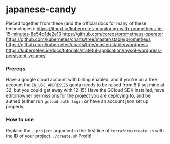 # japanese-candy
Pieced together from these (and the official docs for many of these technologies):
https://itnext.io/kubernetes-monitoring-with-prometheus-in-15-minutes-8e54d1de2e13
https://github.com/coreos/prometheus-operator
https://github.com/kubernetes/charts/tree/master/stable/prometheus
https://github.com/kubernetes/charts/tree/master/stable/wordpress
https://kubernetes.io/docs/tutorials/stateful-application/mysql-wordpress-persistent-volume/
### Prereqs
Have a google cloud account with billing enabled, and if you're on a free account the `IN_USE_ADDRESSES` quota needs to be raised from 8 (I set mine at 32, but you could get away with 12-15)
Have the GCloud SDK installed, have editor/owner permissions for the project you are deploying to, and be authed (either run `gcloud auth login` or have an account json set up properly.
 
### How to use
Replace the `--project` argument in the first line of `terraform/create.sh` with the ID of your project.
`./create.sh`
Profit!
